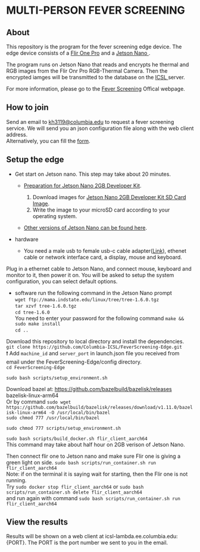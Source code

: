 # MULTI-PERSON FEVER SCREENING

## About
This repository is the program for the fever screening edge device. The edge device consists of a <a href="https://www.amazon.com/Thermal-Imaging-Android-USB-C-Resolution/dp/B0716ZGL7C" target="_blank">Flir One Pro</a> and a <a href="https://www.amazon.com/NVIDIA-Jetson-Nano-Developer-945-13541-0000-000/dp/B08J157LHH/ref=pd_lpo_147_t_0/146-6755111-0987264?_encoding=UTF8&pd_rd_i=B08J157LHH&pd_rd_r=46d84ae7-03c8-43ef-9e86-7663a167f108&pd_rd_w=V8Qia&pd_rd_wg=Y1BqF&pf_rd_p=7b36d496-f366-4631-94d3-61b87b52511b&pf_rd_r=TS8FB5WP72FETGNKJ7ET&psc=1&refRID=TS8FB5WP72FETGNKJ7ET" target="_blank">Jetson Nano </a>.

The program runs on Jetson Nano that reads and encrypts he thermal and RGB images from the Flir Onr Pro RGB-Thermal Camera. Then the encrypted iamges will be transmitted to the database on the <a href="http://icsl.ee.columbia.edu/" target="_blank">ICSL </a> server.

For more information, please go to the <a href="http://icsl.ee.columbia.edu/FeverScreening/" target="_blank">Fever Screening</a> Offical webpage.

## How to join
Send an email to kh3119@columbia.edu to request a fever screening service. We will send you an json configuration file along with the web client address. \
Alternatively, you can fill the <a href="https://forms.gle/HrrUpZk58gDJknvZ8" target="_blank">form</a>.


## Setup the edge
* Get start on Jetson nano. This step may take about 20 minutes. 

  * <a href="https://developer.nvidia.com/embedded/learn/get-started-jetson-nano-2gb-devkit" target="_blank">Preparation for Jetson Nano 2GB Developer Kit</a>. 
    1. Download images for <a href="https://developer.nvidia.com/jetson-nano-2gb-sd-card-image">Jetson Nano 2GB Developer Kit SD Card Image</a>.
    2. Write the image to your microSD card according to your operating system. 

  * <a href="https://developer.nvidia.com/embedded/learn/getting-started-jetson" target="_blank">Other versions of Jetson Nano can be found here</a>.

* hardware
  * You need a male usb to female usb-c cable adapter(<a href="https://www.amazon.com/5inch-USB-3-1-Adapter-Pack/dp/B087R1GZ1Q/" target="_blank">Link</a>), ethenet cable or network interface card, a display, mouse and keyboard.
 
Plug in a ethernet cable to Jetson Nano, and connect mouse, keyboard and monitor to it, then power it on. You will be asked to setup the system configuration, you can select default options. 

* software
run the following command in the Jetson Nano prompt\
`wget ftp://mama.indstate.edu/linux/tree/tree-1.6.0.tgz`\
`tar xzvf tree-1.6.0.tgz`\
`cd tree-1.6.0`\
You need to enter your password for the following command
`make && sudo make install`\
`cd ..`

Download this repository to local directory and install the dependencies.\
`git clone https://github.com/Columbia-ICSL/FeverScreening-Edge.git`\
:heavy_exclamation_mark:  Add `machine_id` and `server_port` in launch.json file you received from email under the FeverScreening-Edge/config directory.\
`cd FeverScreening-Edge`

`sudo bash scripts/setup_environment.sh`

Download bazel at: https://github.com/bazelbuild/bazelisk/releases bazelisk-linux-arm64\
Or by command `sudo wget https://github.com/bazelbuild/bazelisk/releases/download/v1.11.0/bazelisk-linux-arm64 -O /usr/local/bin/bazel`\
`sudo chmod 777 /usr/local/bin/bazel`

`sudo chmod 777 scripts/setup_environment.sh`

`sudo bash scripts/build_docker.sh flir_client_aarch64`\
This command may take about half hour on 2GB verison of Jetson Nano.

Then connect flir one to Jetson nano and make sure Flir one is giving a green light on side. 
`sudo bash scripts/run_container.sh run flir_client_aarch64`\
Note: if on the terminal it is saying wait for starting, then the Flir one is not running. \
Try `sudo docker stop flir_client_aarch64` or `sudo bash scripts/run_container.sh delete flir_client_aarch64`\
and run again with command `sudo bash scripts/run_container.sh run flir_client_aarch64`

## View the results
Results will be shown on a web client at icsl-lambda.ee.columbia.edu:{PORT}. The PORT is the port number we sent to you in the email.

